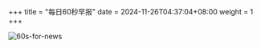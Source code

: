 +++
title = "每日60秒早报"
date = 2024-11-26T04:37:04+08:00
weight = 1
+++

![60s-for-news](/img/zaobao/zaobao.png "由 ALAPI 提供支持")
